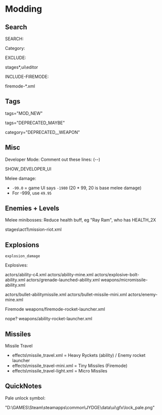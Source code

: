# Modding

## Search

SEARCH:

  Category:

EXCLUDE:

  stages\*,ui\editor

INCLUDE-FIREMODE:

  firemode-*.xml


## Tags

  tags="MOD_NEW"

  tags="DEPRECATED_MAYBE"

  category="DEPRECATED__WEAPON"


## Misc

Developer Mode: Comment out these lines: (--)

  SHOW_DEVELOPER_UI

Melee damage:

  -  `-99.0` = game UI says `-1980` (20 * 99, 20 is base melee damage)
  - For -999, use `49.95`



## Enemies + Levels

Melee minibosses: Reduce health buff, eg "Ray Ram", who has HEALTH_2X

  stages\act1\mission-riot.xml


## Explosions

`explosion_damage`

Explosives:

actors/ability-c4.xml
actors/ability-mine.xml
actors/explosive-bolt-ability.xml
actors/grenade-launched-ability.xml
weapons/micromissile-ability.xml

actors/bullet-abilitymissile.xml
actors/bullet-missile-mini.xml
actors/enemy-mine.xml

Firemode
weapons/firemode-rocket-launcher.xml

nope?
weapons/ability-rocket-launcher.xml

## Missiles

Missile Travel

- effects\missile_travel.xml = Heavy Ryckets (ability) / Enemy rocket launcher
- effects\missile_travel-mini.xml = Tiny Missiles (Firemode)
- effects\missile_travel-light.xml = Micro Missiles


## QuickNotes

Pale unlock symbol:

"D:\GAMES\Steam\steamapps\common\JYDGE\data\ui\gfx\lock_pale.png"
